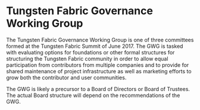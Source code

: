 Tungsten Fabric Governance Working Group
========================================

The Tungsten Fabric Governance Working Group is one of three committees formed at
the Tungsten Fabric Summit of June 2017. The GWG is tasked with evaluating options
for foundations or other formal structures for structuring the Tungsten Fabric
community in order to allow equal participation from contributors from multiple
companies and to provide for shared maintenance of project infrastructure as
well as marketing efforts to grow both the contributor and user communities.

The GWG is likely a precursor to a Board of Directors or Board of Trustees.
The actual Board structure will depend on the recommendations of the GWG.
